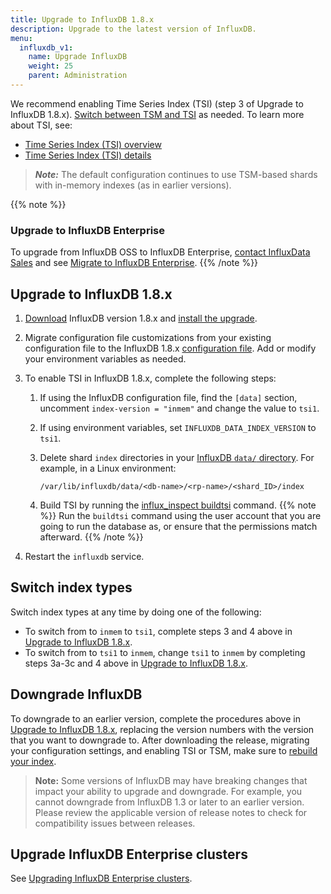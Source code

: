 ```yaml
---
title: Upgrade to InfluxDB 1.8.x
description: Upgrade to the latest version of InfluxDB.
menu:
  influxdb_v1:
    name: Upgrade InfluxDB
    weight: 25
    parent: Administration
---
```



We recommend enabling Time Series Index (TSI) (step 3 of Upgrade to InfluxDB 1.8.x). [Switch between TSM and TSI](#switch-index-types) as needed. To learn more about TSI, see:

- [Time Series Index (TSI) overview](/influxdb/v1/concepts/time-series-index/)
- [Time Series Index (TSI) details](/influxdb/v1/concepts/tsi-details/)

> **_Note:_** The default configuration continues to use TSM-based shards with in-memory indexes (as in earlier versions).

{{% note %}}
### Upgrade to InfluxDB Enterprise

To upgrade from InfluxDB OSS to InfluxDB Enterprise, [contact InfluxData Sales](https://www.influxdata.com/contact-sales/)
and see [Migrate to InfluxDB Enterprise](/enterprise_influxdb/v1/guides/migration/).
{{% /note %}}

## Upgrade to InfluxDB 1.8.x

1. [Download](https://www.influxdata.com/downloads/) InfluxDB version 1.8.x and [install the upgrade](/influxdb/v1/introduction/installation).

2. Migrate configuration file customizations from your existing configuration file to the InfluxDB 1.8.x [configuration file](/influxdb/v1/administration/config/). Add or modify your environment variables as needed.

3. To enable TSI in InfluxDB 1.8.x, complete the following steps:

    1. If using the InfluxDB configuration file, find the `[data]` section, uncomment `index-version = "inmem"` and change the value to `tsi1`.

    2. If using environment variables, set `INFLUXDB_DATA_INDEX_VERSION` to `tsi1`.

    3. Delete shard `index` directories in your [InfluxDB `data/` directory](/influxdb/v1/concepts/file-system-layout).
       For example, in a Linux environment:

        ```
        /var/lib/influxdb/data/<db-name>/<rp-name>/<shard_ID>/index
        ```

    4. Build TSI by running the [influx_inspect buildtsi](/influxdb/v1/tools/influx_inspect/#buildtsi) command.
        {{% note %}}
Run the `buildtsi` command using the user account that you are going to run the database as, or ensure that the permissions match afterward.
        {{% /note %}}

4. Restart the `influxdb` service.

## Switch index types

Switch index types at any time by doing one of the following:

- To switch from to `inmem` to `tsi1`, complete steps 3 and 4 above in [Upgrade to InfluxDB 1.8.x](#upgrade-to-influxdb-1-8-x).
- To switch from to `tsi1` to `inmem`, change `tsi1` to `inmem` by completing steps 3a-3c and 4 above in [Upgrade to InfluxDB 1.8.x](#upgrade-to-influxdb-1-8-x).

## Downgrade InfluxDB

To downgrade to an earlier version, complete the procedures above in [Upgrade to InfluxDB 1.8.x](#upgrade-to-influxdb-1-8-x), replacing the version numbers with the version that you want to downgrade to.
After downloading the release, migrating your configuration settings, and enabling TSI or TSM, make sure to [rebuild your index](/influxdb/v1/administration/rebuild-tsi-index/).

>**Note:** Some versions of InfluxDB may have breaking changes that impact your ability to upgrade and downgrade. For example, you cannot downgrade from InfluxDB 1.3 or later to an earlier version. Please review the applicable version of release notes to check for compatibility issues between releases.

## Upgrade InfluxDB Enterprise clusters

See [Upgrading InfluxDB Enterprise clusters](/enterprise_influxdb/v1/administration/upgrading/).
